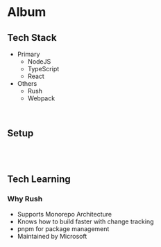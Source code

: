 <h1>Album</h1>

<h2>Tech Stack</h2>

<ul>
    <li>Primary
        <ul>
            <li>NodeJS</li>
            <li>TypeScript</li>
            <li>React</li>
        </ul>
    </li>
    <li>Others
        <ul>
            <li>Rush</li>
            <li>Webpack</li>
        </ul>
    </li>
</ul>

<br>
<h2>Setup</h2>

<br>
<br>
<h2>Tech Learning</h2>
<h3>Why Rush</h3>
    <ul>
        <li>Supports Monorepo Architecture</li>
        <li>Knows how to build faster with change tracking</li>
        <li>pnpm for package management</li>
        <li>Maintained by Microsoft</li>
    </ul>

